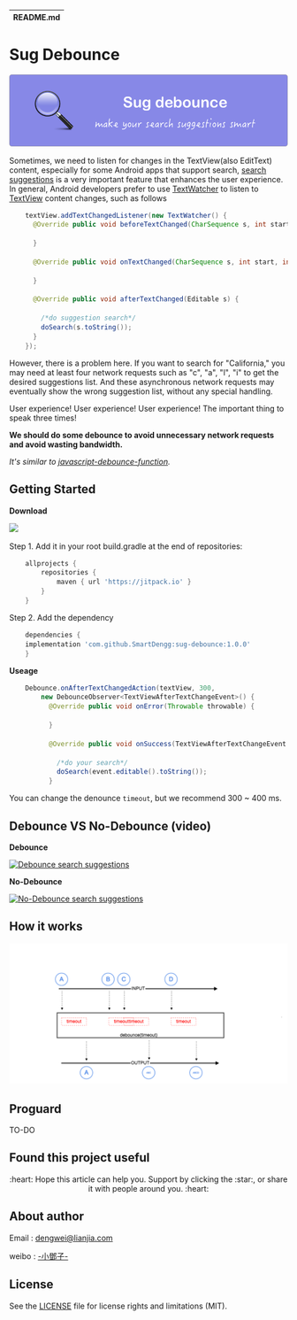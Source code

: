 | README.md |
|:---|

# Sug Debounce

<p align="center"> 
<img src="image/title.png">
</p>

Sometimes, we need to listen for changes in the TextView(also EditText) content, especially for some Android apps that support search, [search suggestions](https://en.wikipedia.org/wiki/Search_suggest_drop-down_list) is a very important feature that enhances the user experience. In general,
Android developers prefer to use [TextWatcher](https://developer.android.com/reference/android/text/TextWatcher.html) to listen to [TextView](https://developer.android.com/reference/android/widget/TextView.html) content changes, such as follows

```java
    textView.addTextChangedListener(new TextWatcher() {
      @Override public void beforeTextChanged(CharSequence s, int start, int count, int after) {

      }

      @Override public void onTextChanged(CharSequence s, int start, int before, int count) {

      }

      @Override public void afterTextChanged(Editable s) {

        /*do suggestion search*/
        doSearch(s.toString());
      }
    });
```


However, there is a problem here. If you want to search for "California," you may need at least four network requests such as "c", "a", "l", "i" to get the desired suggestions list.
And these asynchronous network requests may eventually show the wrong suggestion list, without any special handling.


User experience! User experience! User experience! The important thing to speak three times!

**We should do some debounce to avoid unnecessary network requests and avoid wasting bandwidth.**

*It's similar to [javascript-debounce-function](https://davidwalsh.name/javascript-debounce-function).*


## Getting Started

**Download**

[![](https://jitpack.io/v/SmartDengg/sug-debounce.svg)](https://jitpack.io/#SmartDengg/sug-debounce)

Step 1. Add it in your root build.gradle at the end of repositories:

```groovy
    allprojects {
        repositories {
            maven { url 'https://jitpack.io' }
        }
    }
```

Step 2. Add the dependency

```groovy
    dependencies {
	implementation 'com.github.SmartDengg:sug-debounce:1.0.0'
    }
```

**Useage** 

```java
    Debounce.onAfterTextChangedAction(textView, 300,
        new DebounceObserver<TextViewAfterTextChangeEvent>() {
          @Override public void onError(Throwable throwable) {

          }

          @Override public void onSuccess(TextViewAfterTextChangeEvent event) {
          
            /*do your search*/
            doSearch(event.editable().toString());
          }
```

You can change the denounce `timeout`, but we recommend 300 ~ 400 ms.

## Debounce VS No-Debounce (video)


**Debounce**

[![Debounce search suggestions](http://img.youtube.com/vi/Pi96OY5TkPQ/0.jpg)](https://www.youtube.com/watch?v=Pi96OY5TkPQ)

**No-Debounce**

[![No-Debounce search suggestions](http://img.youtube.com/vi/boIsA7XvHyE/0.jpg)](https://www.youtube.com/watch?v=boIsA7XvHyE)


## How it works

<p align="center"> 
<img src="image/work.png">
</p>


## Proguard

TO-DO


## Found this project useful

<p align="center">:heart: Hope this article can help you. Support by clicking the :star:, or share it with people around you. :heart:  </p>


## About author

Email : dengwei@lianjia.com

weibo : [-小鄧子-](https://weibo.com/5367097592/profile?topnav=1&wvr=6)


## License

See the [LICENSE](LICENSE.md) file for license rights and limitations (MIT).



